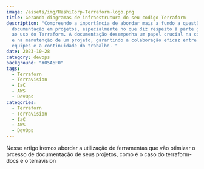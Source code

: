 ```yaml
---
image: /assets/img/HashiCorp-Terraform-logo.png
title: Gerando diagramas de infraestrutura do seu codigo Terraform
description: "Compreendo a importância de abordar mais a fundo a questão da
  documentação em projetos, especialmente no que diz respeito à parte gráfica e
  ao uso do Terraform. A documentação desempenha um papel crucial na compreensão
  e na manutenção de um projeto, garantindo a colaboração eficaz entre as
  equipes e a continuidade do trabalho. "
date: 2023-10-28
category: devops
background: "#05A6F0"
tags:
  - Terraforn
  - Terravision
  - IaC
  - AWS
  - DevOps
categories:
  - Terraforn
  - Terravision
  - IaC
  - AWS
  - DevOps
---
```

N﻿esse artigo iremos abordar a utilização de ferramentas que vão otimizar o prcesso de documentação de seus projetos, como  é o caso do terraform-docs e o terravision